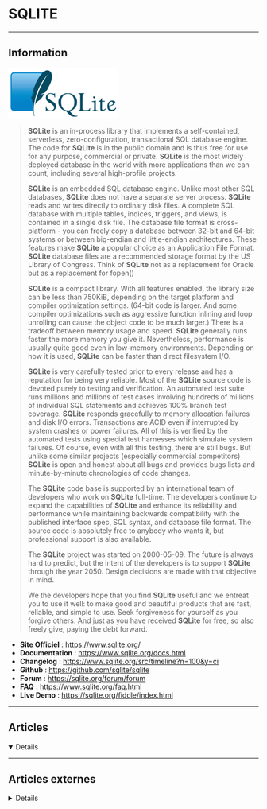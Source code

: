 # SQLITE
----

## <i class="fa-solid fa-hashtag"></i> Information

![Logo](../../_media/bdd/sqlite/sqlite_logo.gif ':size=250 :no-zoom')


> <i class="fa-solid fa-quote-left"></i> **SQLite** is an in-process library that implements a self-contained, serverless, zero-configuration, transactional SQL database engine. The code for **SQLite** is in the public domain and is thus free for use for any purpose, commercial or private. **SQLite** is the most widely deployed database in the world with more applications than we can count, including several high-profile projects.
>
> **SQLite** is an embedded SQL database engine. Unlike most other SQL databases, **SQLite** does not have a separate server process. **SQLite** reads and writes directly to ordinary disk files. A complete SQL database with multiple tables, indices, triggers, and views, is contained in a single disk file. The database file format is cross-platform - you can freely copy a database between 32-bit and 64-bit systems or between big-endian and little-endian architectures. These features make **SQLite** a popular choice as an Application File Format. **SQLite** database files are a recommended storage format by the US Library of Congress. Think of **SQLite** not as a replacement for Oracle but as a replacement for fopen()
>
> **SQLite** is a compact library. With all features enabled, the library size can be less than 750KiB, depending on the target platform and compiler optimization settings. (64-bit code is larger. And some compiler optimizations such as aggressive function inlining and loop unrolling can cause the object code to be much larger.) There is a tradeoff between memory usage and speed. **SQLite** generally runs faster the more memory you give it. Nevertheless, performance is usually quite good even in low-memory environments. Depending on how it is used, **SQLite** can be faster than direct filesystem I/O.
>
> **SQLite** is very carefully tested prior to every release and has a reputation for being very reliable. Most of the **SQLite** source code is devoted purely to testing and verification. An automated test suite runs millions and millions of test cases involving hundreds of millions of individual SQL statements and achieves 100% branch test coverage. **SQLite** responds gracefully to memory allocation failures and disk I/O errors. Transactions are ACID even if interrupted by system crashes or power failures. All of this is verified by the automated tests using special test harnesses which simulate system failures. Of course, even with all this testing, there are still bugs. But unlike some similar projects (especially commercial competitors) **SQLite** is open and honest about all bugs and provides bugs lists and minute-by-minute chronologies of code changes.
>
> The **SQLite** code base is supported by an international team of developers who work on **SQLite** full-time. The developers continue to expand the capabilities of **SQLite** and enhance its reliability and performance while maintaining backwards compatibility with the published interface spec, SQL syntax, and database file format. The source code is absolutely free to anybody who wants it, but professional support is also available.
>
> The **SQLite** project was started on 2000-05-09. The future is always hard to predict, but the intent of the developers is to support **SQLite** through the year 2050. Design decisions are made with that objective in mind.
>
> We the developers hope that you find **SQLite** useful and we entreat you to use it well: to make good and beautiful products that are fast, reliable, and simple to use. Seek forgiveness for yourself as you forgive others. And just as you have received **SQLite** for free, so also freely give, paying the debt forward. <i class="fa-solid fa-quote-left fa-rotate-180"></i>


- <i class="fa-solid fa-globe"></i> **Site Officiel** : https://www.sqlite.org/
- <i class="fa-solid fa-book"></i> **Documentation** : https://www.sqlite.org/docs.html
- <i class="fa-solid fa-file-circle-question"></i> **Changelog** : https://www.sqlite.org/src/timeline?n=100&y=ci
- <i class="fa-brands fa-github"></i> **Github** : https://github.com/sqlite/sqlite
- <i class="fas fa-comments"></i> **Forum** : https://sqlite.org/forum/forum
- <i class="far fa-question-circle"></i> **FAQ** : https://www.sqlite.org/faq.html
- <i class="far fa-calendar-alt"></i> **Live Demo** : https://sqlite.org/fiddle/index.html

---

## <i class="fa-regular fa-newspaper"></i> Articles

<details open>

</details>

---

## <i class="fa-solid fa-glasses"></i> Articles externes

<details>

- [A hands-on tutorial of SQLite3](https://opensource.com/article/21/2/sqlite3-cheat-sheet)
- [Des sites pour ouvrir et manipuler une base de données SQLite](https://blog.shevarezo.fr/post/2018/04/20/sites-ouvrir-manipuler-base-de-donnees-sqlite)
- [Getting Started with SQL Using SQLite Studio](https://www.opensourceforu.com/2020/12/getting-started-with-sql-using-sqlite-studio/)
- [How the SQLite Database Works](https://dzone.com/articles/how-sqlite-database-works)
- [How the SQLite Database Works](https://dzone.com/articles/how-sqlite-database-works)
- [How to Install and Basic SQLite Use on Linux](https://linoxide.com/linux-how-to/install-use-sqlite-linux/)
- [How To Install and Use SQLite on Ubuntu 20.04](https://www.digitalocean.com/community/tutorials/how-to-install-and-use-sqlite-on-ubuntu-20-04)
- [How to Install SQLite and SQLite Browser in Ubuntu](https://www.tecmint.com/install-sqlite-in-ubuntu/)
- [How to Install SQLite and SQLite Browser on Ubuntu 20.04](https://www.howtoforge.com/how-to-install-sqlite-and-sqlite-browser-on-ubuntu-2004/)
- [How to Install SQLite on CentOS 8](https://linuxhint.com/install-sqlite-centos-8/)
- [Install SQLite browser in Ubuntu 20.04](https://linuxhint.com/install_sqlite_browser_ubuntu/)
- [Internal Architecture of the SQLite Database](https://dzone.com/articles/the-internal-architecture-of-the-sqlite-database)
- [Merge SQLITE commands and data in one text file](https://gist.github.com/jbrown123/6f20a6d6d3778949e8a6091d786e309e)
- [Réparer une base de données SQLite corrompue comme un bos](http://www.tiger-222.fr/?d=2018/06/07/17/18/58-reparer-une-base-de-donnees-sqlite-corrompue-comme-un-boss)
- [SQLite : gare aux verrous](https://www.dsfc.net/infrastructure/base-de-donnees-infrastructure/sqlite-gare-aux-verrous/)
- [SQLITE : L'essentiel sur cette base de données (CLI, SQL, PHP)](https://www.linuxtricks.fr/wiki/sqlite-l-essentiel-sur-cette-base-de-donnees-cli-sql-php)
- [SQLite 3.32.0 est disponible et apporte la prise en charge de l'analyse approximative](https://sgbd.developpez.com/actu/304243/SQLite-3-32-0-est-disponible-et-apporte-la-prise-en-charge-de-l-analyse-approximative-a-l-aide-de-la-commande-PRAGMA-analysis-limit/)
- [Utiliser SQlite3 en mode async / await](https://blog.pagesd.info/2019/10/21/utiliser-sqlite-node-async-await/)

</details>